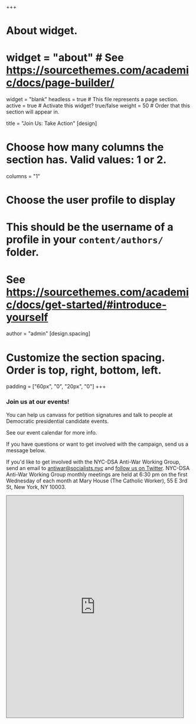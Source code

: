 +++
# About widget.
# widget = "about"  # See https://sourcethemes.com/academic/docs/page-builder/
widget = "blank"
headless = true  # This file represents a page section.
active = true  # Activate this widget? true/false
weight = 50  # Order that this section will appear in.

title = "Join Us: Take Action"
[design]
  # Choose how many columns the section has. Valid values: 1 or 2.
  columns = "1"

# Choose the user profile to display
# This should be the username of a profile in your `content/authors/` folder.
# See https://sourcethemes.com/academic/docs/get-started/#introduce-yourself
author = "admin"
[design.spacing]
  # Customize the section spacing. Order is top, right, bottom, left.
  padding = ["60px", "0", "20px", "0"]
+++
### **Join us at our events!**

You can help us canvass for petition signatures and talk to people at Democratic presidential candidate events.

See our event calendar for more info.

If you have questions or want to get involved with the campaign, send us a message below.

If you'd like to get involved with the NYC-DSA Anti-War Working Group, send an email to antiwar@socialists.nyc and <a href="https://twitter.com/nycdsaantiwar">follow us on Twitter</a>. NYC-DSA Anti-War Working Group monthly meetings are held at 6:30 pm on the first Wednesday of each month at Mary House (The Catholic Worker), 55 E 3rd St, New York, NY 10003.

<iframe src="https://calendar.google.com/calendar/b/2/embed?height=600&amp;wkst=1&amp;bgcolor=%23ffffff&amp;ctz=America%2FNew_York&amp;src=cW8wNnEwZW51YW9jYTU1anJubmlxc2JmNGNAZ3JvdXAuY2FsZW5kYXIuZ29vZ2xlLmNvbQ&amp;color=%237986CB&amp;showTitle=0&amp;showNav=1&amp;showPrint=0&amp;showTabs=1&amp;showCalendars=0&amp;showTz=1" style="border:solid 1px #777" width="95%" height="600" frameborder="0" scrolling="no"></iframe>
